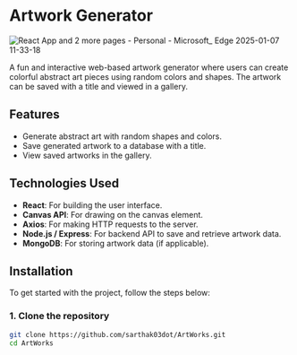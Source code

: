 # Artwork Generator

![React App and 2 more pages - Personal - Microsoft_ Edge 2025-01-07 11-33-18](https://github.com/user-attachments/assets/ee668096-f3d0-47e6-81a7-e070cc893d1e)


A fun and interactive web-based artwork generator where users can create colorful abstract art pieces using random colors and shapes. The artwork can be saved with a title and viewed in a gallery.

## Features
- Generate abstract art with random shapes and colors.
- Save generated artwork to a database with a title.
- View saved artworks in the gallery.
  
## Technologies Used
- **React**: For building the user interface.
- **Canvas API**: For drawing on the canvas element.
- **Axios**: For making HTTP requests to the server.
- **Node.js / Express**: For backend API to save and retrieve artwork data.
- **MongoDB**: For storing artwork data (if applicable).

## Installation

To get started with the project, follow the steps below:

### 1. Clone the repository

```bash
git clone https://github.com/sarthak03dot/ArtWorks.git
cd ArtWorks
